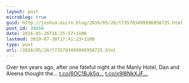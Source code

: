 ```yaml
---
layout: post
microblog: true
guid: http://joshua.micro.blog/2016/05/26/t735703499996958725.html
post_id: 35659
date: 2016-05-26T16:25:57+1100
lastmod: 2019-07-30T17:41:23+1100
type: post
url: /2016/05/26/t735703499996958725.html
---
```

Over ten years ago, after one fateful night at the Manly Hotel, Dan and Aleena thought the… [t.co/6OC1BJk5q...](https://t.co/6OC1BJk5qT) [t.co/x9l8NkXJF...](https://t.co/x9l8NkXJFh)

